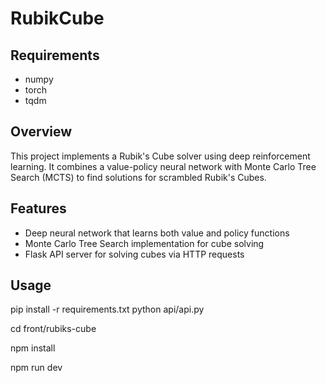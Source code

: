# RubikCube

## Requirements

- numpy
- torch
- tqdm

## Overview

This project implements a Rubik's Cube solver using deep reinforcement learning. It combines a value-policy neural network with Monte Carlo Tree Search (MCTS) to find solutions for scrambled Rubik's Cubes.

## Features

- Deep neural network that learns both value and policy functions
- Monte Carlo Tree Search implementation for cube solving
- Flask API server for solving cubes via HTTP requests

## Usage

pip install -r requirements.txt
python api/api.py

cd front/rubiks-cube

npm install

npm run dev
